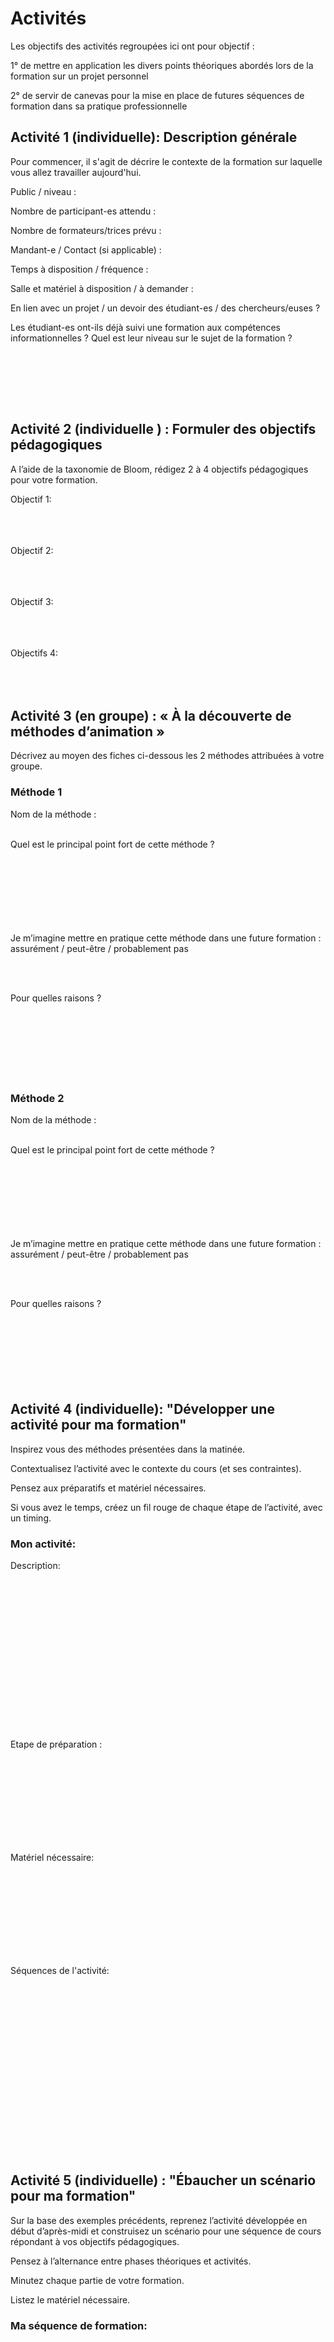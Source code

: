 # Activités

Les objectifs des activités regroupées ici ont pour objectif :

1° de mettre en application les divers points théoriques abordés lors de la formation sur un projet personnel

2° de servir de canevas pour la mise en place de futures séquences de formation dans sa pratique professionnelle

## Activité 1 (individuelle): Description générale

Pour commencer, il s'agit de décrire le contexte de la formation sur laquelle vous allez travailler aujourd'hui. 

Public / niveau :


Nombre de participant-es attendu :


Nombre de formateurs/trices prévu :


Mandant-e / Contact (si applicable) :


Temps à disposition / fréquence :


Salle et matériel à disposition / à demander :


En lien avec un projet / un devoir des étudiant-es / des chercheurs/euses ?


Les étudiant-es ont-ils déjà suivi une formation aux compétences informationnelles ? Quel est leur niveau sur le sujet de la formation ?

<br/><br/>

<br/><br/>

## Activité 2 (individuelle ) : Formuler des objectifs pédagogiques

A l’aide de la taxonomie de Bloom, rédigez 2 à 4 objectifs pédagogiques pour votre formation.

Objectif 1:
<br/><br/>
<br/><br/>

Objectif 2: 
<br/><br/>
<br/><br/>

Objectif 3:
<br/><br/>
<br/><br/>

Objectifs 4:
<br/><br/>
<br/><br/>


## Activité 3 (en groupe) : « À la découverte de méthodes d’animation »

Décrivez au moyen des fiches ci-dessous les 2 méthodes attribuées à votre groupe.

### Méthode 1

Nom de la méthode :
<br/><br/>


Quel est le principal point fort de cette méthode ?
<br/><br/>
<br/><br/>
<br/><br/>
<br/><br/>


Je m’imagine mettre en pratique cette méthode dans une future formation : assurément / peut-être / probablement pas

<br/><br/>


Pour quelles raisons ?
<br/><br/>
<br/><br/>
<br/><br/>
<br/><br/>



     
     
### Méthode 2
Nom de la méthode :
<br/><br/>


Quel est le principal point fort de cette méthode ?
<br/><br/>
<br/><br/>
<br/><br/>
<br/><br/>


Je m’imagine mettre en pratique cette méthode dans une future formation : assurément / peut-être / probablement pas

<br/><br/>


Pour quelles raisons ?
<br/><br/>
<br/><br/>
<br/><br/>
<br/><br/>

     
     
     
     
     

## Activité 4 (individuelle): "Développer une activité pour ma formation"

Inspirez vous des méthodes présentées dans la matinée. 

Contextualisez l’activité avec le contexte du cours (et ses contraintes).

Pensez aux préparatifs et matériel nécessaires.

Si vous avez le temps, créez un fil rouge de chaque étape de l’activité, avec un timing.


### Mon activité: 

Description:
<br/><br/>
<br/><br/>
<br/><br/>
<br/><br/>
<br/><br/>
<br/><br/>
<br/><br/>
<br/><br/>


Etape de préparation :

<br/><br/>
<br/><br/>
<br/><br/>
<br/><br/>

Matériel nécessaire:

<br/><br/>
<br/><br/>
<br/><br/>
<br/><br/>

Séquences de l'activité: 



<br/><br/>
<br/><br/>
<br/><br/>
<br/><br/>
<br/><br/>
<br/><br/>
<br/><br/>
<br/><br/>






## Activité 5 (individuelle) : "Ébaucher un scénario pour ma formation"

Sur la base des exemples précédents, reprenez l’activité développée en début d’après-midi et construisez un scénario pour une séquence de cours répondant à vos objectifs pédagogiques.

Pensez à l’alternance entre phases théoriques et activités.

Minutez chaque partie de votre formation.

Listez le matériel nécessaire.

### Ma séquence de formation: 

<br/><br/>
<br/><br/>
<br/><br/>
<br/><br/>

<br/><br/>
<br/><br/>
<br/><br/>
<br/><br/>

<br/><br/>
<br/><br/>
<br/><br/>
<br/><br/>

<br/><br/>
<br/><br/>
<br/><br/>
<br/><br/>

<br/><br/>
<br/><br/>
<br/><br/>
<br/><br/>


## Activité 6 (en binôme/trinôme) : "Réflexion sur les scénarios de formation"

Présentez respectivement vos scénarios de formation et confrontez-les aux questions suivantes :

L’alignement pédagogique (rapport entre les activités et les objectifs) fait-il sens ?

<br/><br/>
<br/><br/>
<br/><br/>
<br/><br/>


Le rapport temps/contenu semble-t-il réaliste ?

<br/><br/>
<br/><br/>
<br/><br/>
<br/><br/>




Y a-t-il des points sur lesquels il faudrait être particulièrement attentif lors de la préparation ou de l’animation de cette formation ?

<br/><br/>
<br/><br/>
<br/><br/>
<br/><br/>

